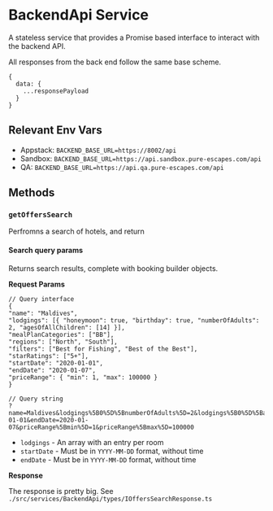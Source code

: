# BackendApi Service

A stateless service that provides a Promise based interface to interact with the backend API.

All responses from the back end follow the same base scheme.

```
{
  data: {
    ...responsePayload
  }
}
```

## Relevant Env Vars

- Appstack: `BACKEND_BASE_URL=https://8002/api`
- Sandbox: `BACKEND_BASE_URL=https://api.sandbox.pure-escapes.com/api`
- QA: `BACKEND_BASE_URL=https://api.qa.pure-escapes.com/api`

## Methods

### `getOffersSearch`

Perfromns a search of hotels, and return

#### Search query params

Returns search results, complete with booking builder objects.

**Request Params**

```
// Query interface
{
"name": "Maldives",
"lodgings": [{ "honeymoon": true, "birthday": true, "numberOfAdults": 2, "agesOfAllChildren": [14] }],
"mealPlanCategories": ["BB"],
"regions": ["North", "South"],
"filters": ["Best for Fishing", "Best of the Best"],
"starRatings": ["5+"],
"startDate": "2020-01-01",
"endDate": "2020-01-07",
"priceRange": { "min": 1, "max": 100000 }
}

// Query string
?name=Maldives&lodgings%5B0%5D%5BnumberOfAdults%5D=2&lodgings%5B0%5D%5BagesOfAllChildren%5D%5B0%5D=14&lodgings%5B0%5D%5BrepeatCustomer%5D=false&mealPlanCategories%5B0%5D=BB&filters%5B0%5D=Seaplane%20transfer&starRatings%5B0%5D=5%2B&startDate=2020-01-01&endDate=2020-01-07&priceRange%5Bmin%5D=1&priceRange%5Bmax%5D=100000

```

- `lodgings` - An array with an entry per room
- `startDate` - Must be in `YYYY-MM-DD` format, without time
- `endDate` - Must be in `YYYY-MM-DD` format, without time

**Response**

The response is pretty big. See `./src/services/BackendApi/types/IOffersSearchResponse.ts`
